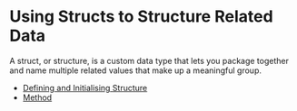 # Using Structs to Structure Related Data

A struct, or structure, is a custom data type that lets you package together and name multiple related values that make up a meaningful group. 

- [Defining and Initialising Structure](101-defining-instantiating-structure/README.md)
- [Method](102-method/README.md)